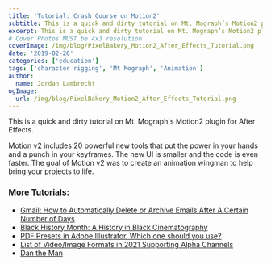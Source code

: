 ```yaml
---
title: 'Tutorial: Crash Course on Motion2'
subtitle: This is a quick and dirty tutorial on Mt. Mograph’s Motion2 plugin for After Effects.
excerpt: This is a quick and dirty tutorial on Mt. Mograph’s Motion2 plugin for After Effects.
# Cover Photos MUST be 4x3 resolution
coverImage: /img/blog/PixelBakery_Motion2_After_Effects_Tutorial.png
date: '2019-02-26'
categories: ['education']
tags: ['character rigging', 'Mt Mograph', 'Animation']
author:
  name: Jordan Lambrecht
ogImage:
  url: /img/blog/PixelBakery_Motion2_After_Effects_Tutorial.png
---
```

This is a quick and dirty tutorial on Mt. Mograph's Motion2 plugin for After Effects.

[Motion v2 ](https://www.mtmograph.com/motion/)includes 20 powerful new tools that put the power in your hands and a punch in your keyframes. The new UI is smaller and the code is even faster. The goal of Motion v2 was to create an animation wingman to help bring your projects to life.

### More Tutorials:

-   [Gmail: How to Automatically Delete or Archive Emails After A Certain Number of Days](https://pixelbakery.co/recipes/gmail-how-to-automatically-delete-or-archive-emails-after-a-certain-number-of-days)
-   [Black History Month: A History in Black Cinematography](https://pixelbakery.co/recipes/black-history-month-a-history-in-black-cinematography)
-   [PDF Presets in Adobe Illustrator. Which one should you use?](https://pixelbakery.co/recipes/pdf-presets-in-adobe-illustrator)
-   [List of Video/Image Formats in 2021 Supporting Alpha Channels](https://pixelbakery.co/recipes/list-of-video-image-formats-in-2021-supporting-alpha-channels)
-   [Dan the Man](https://pixelbakery.co/recipes/dan-the-man)